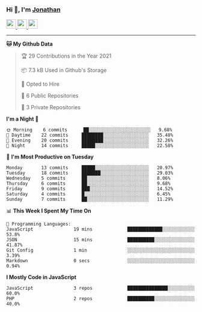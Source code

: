 ### Hi 👋, I'm [Jonathan](https://jonathan-d.ch) 


<p>
  <a href="https://www.twitter.com/redkill2108">
    <img src="https://img.shields.io/badge/twitter-%231DA1F2.svg?&style=for-the-badge&logo=twitter&logoColor=white" height=25>
  </a>
  <a href="https://www.linkedin.com/in/jdebetaz">
    <img src="https://img.shields.io/badge/linkedin-%230077B5.svg?&style=for-the-badge&logo=linkedin&logoColor=white" height=25>
  </a>
  <a href="https://www.instagram.com/jdebetaz/">
    <img src="https://img.shields.io/badge/instagram-%23E4405F.svg?&style=for-the-badge&logo=instagram&logoColor=white" height=25>
  </a>
</p>

-------

<!--START_SECTION:waka-->
**🐱 My Github Data** 

> 🏆 29 Contributions in the Year 2021
 > 
> 📦 7.3 kB Used in Github's Storage 
 > 
> 💼 Opted to Hire
 > 
> 📜 6 Public Repositories 
 > 
> 🔑 3 Private Repositories  
 > 
**I'm a Night 🦉** 

```text
🌞 Morning    6 commits      ██░░░░░░░░░░░░░░░░░░░░░░░   9.68% 
🌆 Daytime    22 commits     ████████░░░░░░░░░░░░░░░░░   35.48% 
🌃 Evening    20 commits     ████████░░░░░░░░░░░░░░░░░   32.26% 
🌙 Night      14 commits     █████░░░░░░░░░░░░░░░░░░░░   22.58%

```
📅 **I'm Most Productive on Tuesday** 

```text
Monday       13 commits     █████░░░░░░░░░░░░░░░░░░░░   20.97% 
Tuesday      18 commits     ███████░░░░░░░░░░░░░░░░░░   29.03% 
Wednesday    5 commits      ██░░░░░░░░░░░░░░░░░░░░░░░   8.06% 
Thursday     6 commits      ██░░░░░░░░░░░░░░░░░░░░░░░   9.68% 
Friday       9 commits      ███░░░░░░░░░░░░░░░░░░░░░░   14.52% 
Saturday     4 commits      █░░░░░░░░░░░░░░░░░░░░░░░░   6.45% 
Sunday       7 commits      ██░░░░░░░░░░░░░░░░░░░░░░░   11.29%

```


📊 **This Week I Spent My Time On** 

```text
💬 Programming Languages: 
JavaScript               19 mins             █████████████░░░░░░░░░░░░   53.8% 
JSON                     15 mins             ██████████░░░░░░░░░░░░░░░   41.87% 
Git Config               1 min               ░░░░░░░░░░░░░░░░░░░░░░░░░   3.39% 
Markdown                 0 secs              ░░░░░░░░░░░░░░░░░░░░░░░░░   0.94%

```

**I Mostly Code in JavaScript** 

```text
JavaScript               3 repos             ███████████████░░░░░░░░░░   60.0% 
PHP                      2 repos             ██████████░░░░░░░░░░░░░░░   40.0%

```



<!--END_SECTION:waka-->
